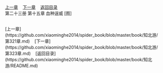 
[上一章](https://github.com/xiaominghe2014/spider_book/blob/master/book/知北游/第321章.md)&nbsp;&nbsp;&nbsp;&nbsp;[下一章](https://github.com/xiaominghe2014/spider_book/blob/master/book/知北游/第323章.md)&nbsp;&nbsp;&nbsp;&nbsp;[返回目录](https://github.com/xiaominghe2014/spider_book/blob/master/book/知北游/README.md)
<br /> 第二十三册 第十五章 血种逞威 [图]<br />
    
  <br />
[上一章](https://github.com/xiaominghe2014/spider_book/blob/master/book/知北游/第321章.md)&nbsp;&nbsp;&nbsp;&nbsp;[下一章](https://github.com/xiaominghe2014/spider_book/blob/master/book/知北游/第323章.md)&nbsp;&nbsp;&nbsp;&nbsp;[返回目录](https://github.com/xiaominghe2014/spider_book/blob/master/book/知北游/README.md)
